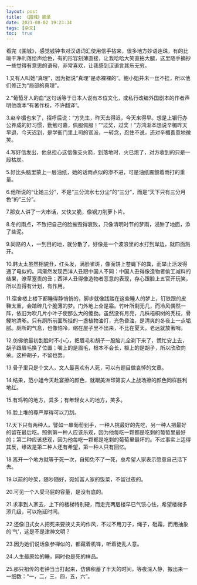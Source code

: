 ```yaml
---
layout: post
title: 《围城》摘录
date: 2021-08-02 19:23:34
tags: [杂文]
toc:  true
---
```


看完《围城》，感觉钱钟书对汉语词汇使用信手拈来，很多地方妙语连珠，有的比喻干净利落绘声绘色，有的形容刻薄直接，让我哈哈大笑直拍大腿，这里随手摘抄一些觉得有意思的语句，非常喜欢，让我感到汉语言其乐无穷。  

1.又有人叫她“真理”，因为据说“真理”是赤裸裸的”。鲍小姐并未一丝不挂，所以他们修正为“局部的真理”。  

2.“葡萄牙人的血”这句话等于日本人说有本位文化，或私行改编外国剧本的作者声明他改本“有著作权，不许翻译”。  

3.赵辛楣也来了，招呼后说：“方先生，昨天去得迟，今天来得早。想是上银行办公养成的好习惯，勤勉可嘉，佩服佩服！”“过奖，过奖！”方鸿渐本想说辛楣昨天早退，今天迟到，是学衙门里上司的官派，一转念，忍住不说，还对辛楣善意地微笑。  

4.写好信发出，他总担心这信像支火箭，到落地时，火已熄了，对方收到的只是一段枯炭。  

5.好比头脑里蒙上一层油纸，她的话雨点似的渗不进，可是油纸震颤着雨打的重量。  

6.他所说的“让她三分”，不是“三分流水七分尘”的“三分”，而是“天下只有三分月色”的“三分”。  

7.那女人讲了一大串话，又快又脆，像钢刀削萝卜片。  

8.冬的雨点，不致把自己的脸摧毁得衰败，只像清明时节的梦雨，浸肿了地面，添了些泥。  

9.同路的人，一到目的地，就分散了，好像是一个波浪里的水打到岸边，就四面溅开。  

10.韩太太虽然相貌丑，红头发，满脸雀斑，像面饼上苍蝇下的粪，而举止活泼得通了电似的。鸿渐然发现西洋人丑跟中国人不同：中国人丑得像造物者偷工减料的结果，潦草塞责的丑；西洋人丑得像造物者恶意的表现，存心跟脸上五官开玩笑，所以丑得有计划，有作用。  

11.宿舍楼上楼下都睡得静悄悄的，脚步就像践踏在这些睡人的梦上，钉铁跟的皮鞋太重，会踏碎几个脆薄的梦。门外地上全是霜。竹叶所剩无几，而冷风偶然一阵，依旧为吹几片小叶子使那么大的傻劲。虽然没有月亮，几株梧桐树的秃枝，骨鲠地清晰。只有厕所前面所挂的一盏植物油灯，光色昏浊，是清爽的冬夜上一点垢腻。厕所的气息，也像怕冷，缩在屋子里不出来，不比在夏天，老远就放著哨。  

12.仿佛他最初刮脸时不小心，把眉毛和胡子一股脑儿全剃下来了，慌忙安上去，胡子跟眉毛换了位置；嘴上的是眉毛，根本不会长，额上的是胡子，所以欣欣向荣。这种胡子，不留也罢。  

13.骨子里只是个文人，文人最喜欢有人死，可以有题目做哀悼的文章。  

14.结果，范小姐今天赴宴擦的颜色，就跟美洲印第安人上战场擦的颜色同样胜利地红。  

15.有鸡鸭的地方，粪多；有年轻女人的地方，笑多。  

16.脸上堆的尊严厚得可以刀刮。  

17.天下只有两种人。譬如一串葡萄到手，一种人挑最好的先吃，另一种人把最好的留在最后吃。照例第一种人应该乐观，因为他每吃一颗都是吃剩的葡萄里最好的；第二种应该悲观，因为他每吃一颗都是吃剩的葡萄里最坏的。不过事实上适得其反，缘故是第二种人还有希望，第一种人只有回忆。  

18.离开一个地方就等于死一次，自知免不了一死，总希望人家表示愿意自己活下去。  

19.以前的吵架，随吵随好，宛如富人家的饭菜，不留过夜的。  

20.可见一个人受马屁的容量，是没有底的。  

21.求事到人家去，上下的楼梯特别硬，而走完两层楼早已气馁心怯，希望楼梯多添几级，可以拖延时间。  

22.还像旧式女人把死来要挟丈夫的作风，不过不用刀子，绳子，砒霜，而用抽象的‘气’，这是不是津神文明？  

23.因为她们说话象参禅似的，都藏着机锋，听着徒乱人意。  

24.人生最原始的睡，同时也是死的样品。  

25.那只祖传的老钟当当打起来，仿佛积蓄了半天的时间，等夜深人静，搬出来一一细数：“一，二，三，四，五，六”。  
